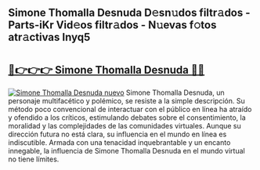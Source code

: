 ## Simone Thomalla Desnuda D𝚎sn𝚞dos filtr𝚊dos - Parts-iKr Vid𝚎os filtr𝚊dos - N𝚞evas f𝚘tos atr𝚊ctivas Inyq5

# <h2><a href="http://mb9wrk.tromn.icu/?c=Simone+Thomalla+Desnuda">🔗👉👉👉 Simone Thomalla Desnuda 🔗🔗</a></h2>

[![Simone Thomalla Desnuda nuevo](https://i.imgur.com/pEAQMta.gif)](http://mb9wrk.tromn.icu/?c=Simone+Thomalla+Desnuda)
Simone Thomalla Desnuda, un personaje multifacético y polémico, se resiste a la simple descripción. Su método poco convencional de interactuar con el público en línea ha atraído y ofendido a los críticos, estimulando debates sobre el consentimiento, la moralidad y las complejidades de las comunidades virtuales. Aunque su dirección futura no está clara, su influencia en el mundo en línea es indiscutible. Armada con una tenacidad inquebrantable y un encanto innegable, la influencia de Simone Thomalla Desnuda en el mundo virtual no tiene límites.

